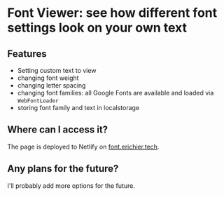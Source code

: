 # Font Viewer: see how different font settings look on your own text

## Features

- Setting custom text to view
- changing font weight
- changing letter spacing
- changing font families: all Google Fonts are available and loaded via `WebFontLoader`
- storing font family and text in localstorage

## Where can I access it? 

The page is deployed to Netlify on [font.erichier.tech](https://font.erichier.tech). 

## Any plans for the future? 

I'll probably add more options for the future. 
